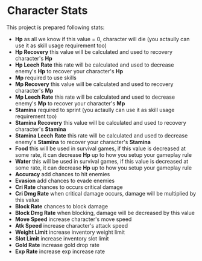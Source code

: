 #  Character Stats

This project is prepared following stats:

* **Hp** as all we know if this value = 0, character will die (you actaully can use it as skill usage requirement too)
* **Hp Recovery** this value will be calculated and used to recovery character's **Hp**
* **Hp Leech Rate** this rate will be calculated and used to decrease enemy's **Hp** to recover your character's **Hp**
* **Mp** required to use skills
* **Mp Recovery** this value will be calculated and used to recovery character's **Mp**
* **Mp Leech Rate** this rate will be calculated and used to decrease enemy's **Mp** to recover your character's **Mp**
* **Stamina** required to sprint (you actaully can use it as skill usage requirement too)
* **Stamina Recovery** this value will be calculated and used to recovery character's **Stamina**
* **Stamina Leech Rate** this rate will be calculated and used to decrease enemy's **Stamina** to recover your character's **Stamina**
* **Food** this will be used in survival games, if this value is decreased at some rate, it can decrease **Hp** up to how you setup your gameplay rule
* **Water** this will be used in survival games, if this value is decreased at some rate, it can decrease **Hp** up to how you setup your gameplay rule
* **Accuracy** add chances to hit enemies
* **Evasion** add chances to evade enemies
* **Cri Rate** chances to occurs critical damage
* **Cri Dmg Rate** when critical damage occurs, damage will be multiplied by this value
* **Block Rate** chances to block damage
* **Block Dmg Rate** when blocking, damage will be decreased by this value
* **Move Speed** increase character's move speed
* **Atk Speed** increase character's attack speed
* **Weight Limit** increase inventory weight limit
* **Slot Limit** increase inventory slot limit
* **Gold Rate** increase gold drop rate
* **Exp Rate** increase exp increase rate
<!--stackedit_data:
eyJoaXN0b3J5IjpbLTE4NTM2MTY0OThdfQ==
-->